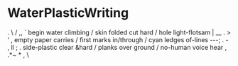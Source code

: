 # WaterPlasticWriting
. \ / ,, ` begin water climbing / skin folded cut hard / hole light-flotsam | __ . > ‘ , empty paper carries / first marks in/through / cyan ledges of-lines ---; . - , ll ; . side-plastic clear &amp;hard / planks over ground / no-human voice hear , .*~ * , \ 

